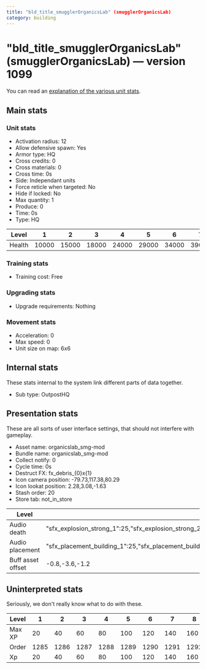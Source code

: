 ```yaml
---
title: "bld_title_smugglerOrganicsLab" (smugglerOrganicsLab)
category: building
---
```


# "bld_title_smugglerOrganicsLab" (smugglerOrganicsLab) — version 1099

You can read an [explanation  of the various unit stats](unitexplained.md).

## Main stats

### Unit stats

  * Activation radius: 12
  * Allow defensive spawn: Yes
  * Armor type: HQ
  * Cross credits: 0
  * Cross materials: 0
  * Cross time: 0s
  * Side: Independant units
  * Force reticle when targeted: No
  * Hide if locked: No
  * Max quantity: 1
  * Produce: 0
  * Time: 0s
  * Type: HQ

|Level |1    |2    |3    |4    |5    |6    |7    |8    |9    |10   |
|------|-----|-----|-----|-----|-----|-----|-----|-----|-----|-----|
|Health|10000|15000|18000|24000|29000|34000|39000|44000|49000|54000|


### Training stats

  * Training cost: Free

### Upgrading stats

  * Upgrade requirements: Nothing

### Movement stats

  * Acceleration: 0
  * Max speed: 0
  * Unit size on map: 6x6

## Internal stats

These stats internal to the system link different parts of data together.

  * Sub type: OutpostHQ

## Presentation stats

These are all sorts of user interface settings, that should not interfere with gameplay.

  * Asset name: organicslab_smg-mod
  * Bundle name: organicslab_smg-mod
  * Collect notify: 0
  * Cycle time: 0s
  * Destruct FX: fx_debris_{0}x{1}
  * Icon camera position: -79.73,117.38,80.29
  * Icon lookat position: 2.28,3.08,-1.63
  * Stash order: 20
  * Store tab: not_in_store

|Level            |1                                                                                                                      |2                                                                                                                      |3                                                                                                                      |4                                                                                                                      |5                                                                                                                      |6                                                                                                                      |7                                                                                                                      |8                                                                                                                      |9                                                                                                                      |10                                                                                                                     |
|-----------------|-----------------------------------------------------------------------------------------------------------------------|-----------------------------------------------------------------------------------------------------------------------|-----------------------------------------------------------------------------------------------------------------------|-----------------------------------------------------------------------------------------------------------------------|-----------------------------------------------------------------------------------------------------------------------|-----------------------------------------------------------------------------------------------------------------------|-----------------------------------------------------------------------------------------------------------------------|-----------------------------------------------------------------------------------------------------------------------|-----------------------------------------------------------------------------------------------------------------------|-----------------------------------------------------------------------------------------------------------------------|
|Audio death      |"sfx_explosion_strong_1":25,"sfx_explosion_strong_2":25,"sfx_explosion_strong_3":25,"sfx_explosion_strong_4":75        |"sfx_explosion_strong_1":25,"sfx_explosion_strong_2":25,"sfx_explosion_strong_3":25,"sfx_explosion_strong_4":76        |"sfx_explosion_strong_1":25,"sfx_explosion_strong_2":25,"sfx_explosion_strong_3":25,"sfx_explosion_strong_4":77        |"sfx_explosion_strong_1":25,"sfx_explosion_strong_2":25,"sfx_explosion_strong_3":25,"sfx_explosion_strong_4":78        |"sfx_explosion_strong_1":25,"sfx_explosion_strong_2":25,"sfx_explosion_strong_3":25,"sfx_explosion_strong_4":79        |"sfx_explosion_strong_1":25,"sfx_explosion_strong_2":25,"sfx_explosion_strong_3":25,"sfx_explosion_strong_4":80        |"sfx_explosion_strong_1":25,"sfx_explosion_strong_2":25,"sfx_explosion_strong_3":25,"sfx_explosion_strong_4":81        |"sfx_explosion_strong_1":25,"sfx_explosion_strong_2":25,"sfx_explosion_strong_3":25,"sfx_explosion_strong_4":82        |"sfx_explosion_strong_1":25,"sfx_explosion_strong_2":25,"sfx_explosion_strong_3":25,"sfx_explosion_strong_4":83        |"sfx_explosion_strong_1":25,"sfx_explosion_strong_2":25,"sfx_explosion_strong_3":25,"sfx_explosion_strong_4":84        |
|Audio placement  |"sfx_placement_building_1":25,"sfx_placement_building_2":25,"sfx_placement_building_3":25,"sfx_placement_building_4":75|"sfx_placement_building_1":25,"sfx_placement_building_2":25,"sfx_placement_building_3":25,"sfx_placement_building_4":76|"sfx_placement_building_1":25,"sfx_placement_building_2":25,"sfx_placement_building_3":25,"sfx_placement_building_4":77|"sfx_placement_building_1":25,"sfx_placement_building_2":25,"sfx_placement_building_3":25,"sfx_placement_building_4":78|"sfx_placement_building_1":25,"sfx_placement_building_2":25,"sfx_placement_building_3":25,"sfx_placement_building_4":79|"sfx_placement_building_1":25,"sfx_placement_building_2":25,"sfx_placement_building_3":25,"sfx_placement_building_4":80|"sfx_placement_building_1":25,"sfx_placement_building_2":25,"sfx_placement_building_3":25,"sfx_placement_building_4":81|"sfx_placement_building_1":25,"sfx_placement_building_2":25,"sfx_placement_building_3":25,"sfx_placement_building_4":82|"sfx_placement_building_1":25,"sfx_placement_building_2":25,"sfx_placement_building_3":25,"sfx_placement_building_4":83|"sfx_placement_building_1":25,"sfx_placement_building_2":25,"sfx_placement_building_3":25,"sfx_placement_building_4":84|
|Buff asset offset|-0.8,-3.6,-1.2                                                                                                         |-0.8,-3.6,-1.2                                                                                                         |-0.8,-3.6,-1.2                                                                                                         |-1,-3.6,-1.6                                                                                                           |-1.6,-2.4,-1.6                                                                                                         |-1.6,-2.4,-1.6                                                                                                         |-2,-2.2,-2                                                                                                             |-2.6,-1.8,-2.6                                                                                                         |-2.6,-1.8,-2.6                                                                                                         |-2.6,-1.8,-2.6                                                                                                         |


## Uninterpreted stats

Seriously, we don't really know what to do with these.

|Level |1   |2   |3   |4   |5   |6   |7   |8   |9   |10  |
|------|----|----|----|----|----|----|----|----|----|----|
|Max XP|20  |40  |60  |80  |100 |120 |140 |160 |180 |200 |
|Order |1285|1286|1287|1288|1289|1290|1291|1292|1293|1294|
|Xp    |20  |40  |60  |80  |100 |120 |140 |160 |180 |200 |


